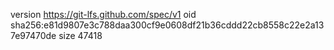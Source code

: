 version https://git-lfs.github.com/spec/v1
oid sha256:e81d9807e3c788daa300cf9e0608df21b36cddd22cb8558c22e2a137e97470de
size 47418
